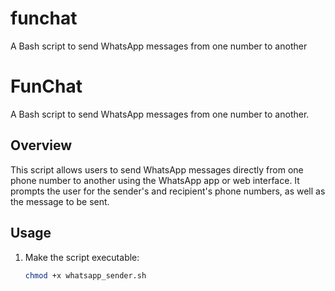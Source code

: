 # funchat
A Bash script to send WhatsApp messages from one number to another
# FunChat

A Bash script to send WhatsApp messages from one number to another.

## Overview

This script allows users to send WhatsApp messages directly from one phone number to another using the WhatsApp app or web interface. It prompts the user for the sender's and recipient's phone numbers, as well as the message to be sent.

## Usage

1. Make the script executable:
   ```bash
   chmod +x whatsapp_sender.sh
